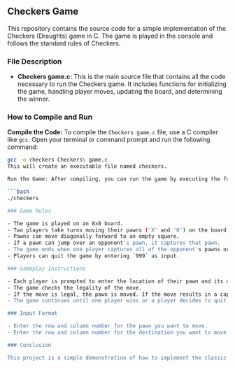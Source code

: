 ## Checkers Game

This repository contains the source code for a simple implementation of the Checkers (Draughts) game in C. The game is played in the console and follows the standard rules of Checkers.

### File Description

- **Checkers game.c:** This is the main source file that contains all the code necessary to run the Checkers game. It includes functions for initializing the game, handling player moves, updating the board, and determining the winner.

### How to Compile and Run

**Compile the Code:** To compile the `Checkers game.c` file, use a C compiler like `gcc`. Open your terminal or command prompt and run the following command:

```bash
gcc -o checkers Checkers\ game.c
This will create an executable file named checkers.

Run the Game: After compiling, you can run the game by executing the following command in your terminal:

```bash
./checkers

### Game Rules

- The game is played on an 8x8 board.
- Two players take turns moving their pawns ('X' and 'O') on the board.
- Pawns can move diagonally forward to an empty square.
- If a pawn can jump over an opponent's pawn, it captures that pawn.
- The game ends when one player captures all of the opponent's pawns or no legal moves are available.
- Players can quit the game by entering `999` as input.

### Gameplay Instructions

- Each player is prompted to enter the location of their pawn and its desired destination.
- The game checks the legality of the move.
- If the move is legal, the pawn is moved. If the move results in a capture, the opponent's pawn is removed from the board.
- The game continues until one player wins or a player decides to quit.

### Input Format

- Enter the row and column number for the pawn you want to move.
- Enter the row and column number for the destination you want to move the pawn to.

### Conclusion

This project is a simple demonstration of how to implement the classic Draughts game using C. It includes core game mechanics, input validation, and turn-based logic for two-player gameplay.



